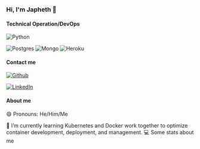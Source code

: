 ### Hi, I'm Japheth 👋
#### Technical Operation/DevOps

<p>
<img alt="Python" src="https://img.shields.io/badge/-Python-0a3069?style=flat-square&logo=python&logoColor=yellow"/>
</p>

<p>
  <img alt="Postgres" src="https://img.shields.io/badge/-Postgres-0a3069?style=flat-square&logo=postgresql&logoColor=white"/>
  <img alt="Mongo" src="https://img.shields.io/badge/-MongoDB-e5e5e5?style=flat-square&logo=mongodb&logoColor=4ca449"/>
  <img alt="Heroku" src="https://img.shields.io/badge/-Heroku-430098?style=flat-square&logo=heroku&logoColor=white" />
</p>

#### Contact me
<p>
  <a href="https://github.com/CaptainJaph" target="_blank"><img alt="Github" src="https://img.shields.io/badge/GitHub-%2312100E.svg?&style=for-the-badge&logo=Github&logoColor=white" /></a> 
  
  <a href="https://www.linkedin.com/in/Japheth Boateng/" target="_blank"><img alt="LinkedIn" src="https://img.shields.io/badge/linkedin-%230077B5.svg?&style=for-the-badge&logo=linkedin&logoColor=white" /></a> 
</p>


#### About me
😄 Pronouns: He/Him/Me

🔭 I’m currently learning Kubernetes and Docker work together to optimize container development, deployment, and management. 
💻 Some stats about me

